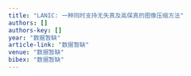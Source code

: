 ```yaml
---
title: "LANIC: 一种同时支持无失真及高保真的图像压缩方法"
authors: []
authors-key: []
year: "数据暂缺"
article-link: "数据暂缺"
venue: "数据暂缺"
bibex: "数据暂缺"
---
```

